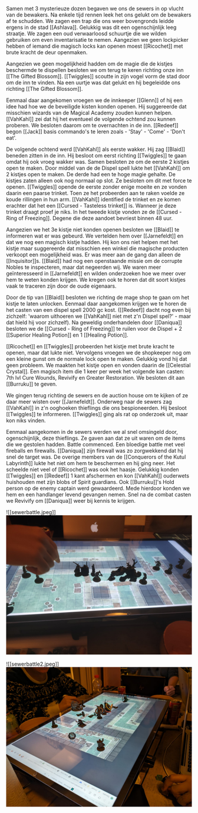 Samen met 3 mysterieuze dozen begaven we ons de sewers in op vlucht van de bewakers. Na enkele tijd rennen leek het ons gelukt om de bewakers af te schudden. We zagen een trap die ons weer bovengronds leidde ergens in de stad [[Ashlava]]. Gelukkig was dit een ogenschijnlijk leeg straatje. We zagen een oud verwaarloosd schuurtje die we wilden gebruiken om even inventarisatie te nemen. Aangezien we geen lockpicker hebben of iemand die magisch locks kan openen moest [[Ricochet]] met brute kracht de deur openmaken. 

Aangezien we geen mogelijkheid hadden om de magie die de kistjes beschermde te dispellen besloten we om terug te keren richting onze inn [[The Gifted Blossom]]. [[Twiggles]] scoutte in zijn vogel vorm de stad door om de inn te vinden. Na een uurtje was dat gelukt en hij begeleidde ons richting [[The Gifted Blossom]]. 

Eenmaal daar aangekomen vroegen we de innkeeper [[Glenn]] of hij een idee had hoe we de beveiligde kisten konden openen. Hij suggereerde dat misschien wizards van de Magical Academy zouden kunnen helpen. [[VahKahl]] zei dat hij het eventueel de volgende ochtend zou kunnen proberen. We besloten daarom om te overnachten in de inn. [[Redeef]] begon [[Jack]] basis commando's te leren zoals - 'Stay' - 'Come' - 'Don't eat'. 

De volgende ochtend werd [[VahKahl]] als eerste wakker. Hij zag [[Blaid]] beneden zitten in de inn. Hij besloot om eerst richting [[Twiggles]] te gaan omdat hij ook vroeg wakker was. Samen besloten ze om de eerste 2 kistjes open te maken. Door middel van de de Dispel spell lukte het [[VahKahl]] om 2 kistjes open te maken. De derde had een te hoge magie gehalte. De kistjes zaten alleen ook nog normaal op slot. Ze besloten om dit met force te openen. [[Twiggles]] opende de eerste zonder enige moeite en ze vonden daarin een paarse trinket. Toen ze het probeerden aan te raken voelde ze koude rillingen in hun arm. [[VahKahl]] identified de trinket en ze komen erachter dat het een [[Cursed - Tasteless trinket]] is. Wanneer je deze trinket draagt proef je niks. In het tweede kistje vonden ze de [[Cursed - Ring of Freezing]]. Degene die deze aandoet bevriest binnen 48 uur. 

Aangezien we het 3e kistje niet konden openen besloten we [[Blaid]] te informeren wat er was gebeurd. We vertelden hem over [[Jarnefeldt]] en dat we nog een magisch kistje hadden. Hij kon ons niet helpen met het kistje maar suggereerde dat misschien een winkel die magische producten verkoopt een mogelijkheid was. Er was meer aan de gang dan alleen de [[Inquisitor]]s. [[Blaid]] had nog een openstaande missie om de corrupte Nobles te inspecteren, maar dat negeerden wij. We waren meer geïnteresseerd in [[Jarnefeldt]] en wilden onderzoeken hoe we meer over hem te weten konden krijgen. We kregen ook te horen dat dit soort kistjes vaak te traceren zijn door de oude eigenaars. 

Door de tip van [[Blaid]] besloten we richting de mage shop te gaan om het kistje te laten unlocken. Eenmaal daar aangekomen krijgen we te horen de het casten van een dispel spell 2000 gc kost. ([[Redeef]] dacht nog even bij zichzelf: 'waarom uithoeren we [[VahKahl]] niet met z'n Dispel spel?' - maar dat hield hij voor zichzelf). Na geweldig onderhandelen door [[Daniqua]] besloten we de [[Cursed - Ring of Freezing]] te ruilen voor de Dispel + 2 [[Superior Healing Potion]] en 1 [[Healing Potion]]. 

[[Ricochet]] en [[Twiggles]] probeerden het kistje met brute kracht te openen, maar dat lukte niet. Vervolgens vroegen we de shopkeeper nog om een kleine gunst om de normale lock open te maken. Gelukkig vond hij dat geen probleem. We maakten het kistje open en vonden daarin de [[Celestial Crystal]]. Een magisch item die 1 keer per week het volgende kan casten: 7th lvl Cure Wounds, Revivify en Greater Restoration. We besloten dit aan [[Burruku]] te geven.

We gingen terug richting de sewers en de auction house om te kijken of ze daar meer wisten over [[Jarnefeldt]]. Onderweg naar de sewers zag [[VahKahl]] in z'n ooghoeken thieflings die ons bespioneerden. Hij besloot [[Twiggles]] te informeren. [[Twiggles]] ging als rat op onderzoek uit, maar kon niks vinden. 

Eenmaal aangekomen in de sewers werden we al snel omsingeld door, ogenschijnlijk, deze thieflings. Ze gaven aan dat ze uit waren om de items die we gestolen hadden. Battle commenced. Een bloedige battle met veel fireballs en firewalls. [[Daniqua]] zijn firewall was zo zorgwekkend dat hij snel de target was. De overige members van de [[Conquerors of the Kutul Labyrinth]] lukte het niet om hem te beschermen en hij ging neer. Het scheelde niet veel of [[Ricochet]] was ook het haasje. Gelukkig konden [[Twiggles]] en [[Redeef]] 1 kant afschermen en kon [[VahKahl]] ouderwets huishouden met zijn blobs of Spirit guardians. Ook [[Burruku]]'s Hold person op de enemy captain werd gewaardeerd. Mede hierdoor konden we hem en een handlanger levend gevangen nemen. Snel na de combat casten we Revivify om [[Daniqua]] weer bij kennis te krijgen. 

![[sewerbattle.jpeg]]
<img src="/assets/sewerbattle.jpeg"/>

![[sewerbattle2.jpeg]]
<img src="/assets/sewerbattle2.jpeg"/>



